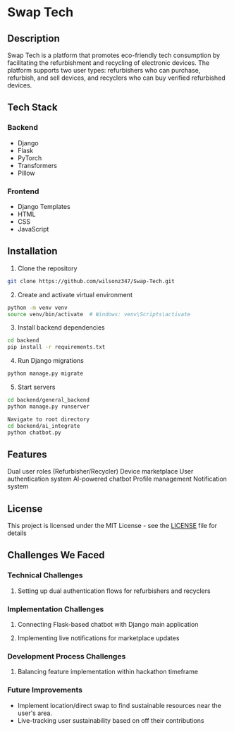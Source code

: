 # Swap Tech

## Description
Swap Tech is a platform that promotes eco-friendly tech consumption by facilitating the refurbishment and recycling of electronic devices. The platform supports two user types: refurbishers who can purchase, refurbish, and sell devices, and recyclers who can buy verified refurbished devices.

## Tech Stack
### Backend
- Django
- Flask 
- PyTorch
- Transformers
- Pillow

### Frontend
- Django Templates
- HTML
- CSS
- JavaScript

## Installation

1. Clone the repository
```bash
git clone https://github.com/wilsonz347/Swap-Tech.git
```

2. Create and activate virtual environment
```bash
python -m venv venv
source venv/bin/activate  # Windows: venv\Scripts\activate
```

3. Install backend dependencies
```bash
cd backend
pip install -r requirements.txt
```

4. Run Django migrations
```bash
python manage.py migrate
```

5. Start servers
```bash
cd backend/general_backend
python manage.py runserver
```
```bash
Navigate to root directory
cd backend/ai_integrate
python chatbot.py
```


## Features

Dual user roles (Refurbisher/Recycler)
Device marketplace
User authentication system
AI-powered chatbot
Profile management
Notification system

## License

This project is licensed under the MIT License - see the [LICENSE](LICENSE) file for details

## Challenges We Faced

### Technical Challenges
1. Setting up dual authentication flows for refurbishers and recyclers

### Implementation Challenges
1. Connecting Flask-based chatbot with Django main application

2. Implementing live notifications for marketplace updates

### Development Process Challenges
1. Balancing feature implementation within hackathon timeframe

### Future Improvements
- Implement location/direct swap to find sustainable resources near the user's area.
- Live-tracking user sustainability based on off their contributions
